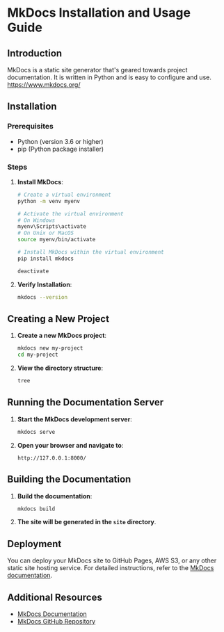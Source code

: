 # MkDocs Installation and Usage Guide

## Introduction
MkDocs is a static site generator that's geared towards project documentation. It is written in Python and is easy to configure and use.
https://www.mkdocs.org/

## Installation

### Prerequisites
- Python (version 3.6 or higher)
- pip (Python package installer)

### Steps
1. **Install MkDocs**:
    ```bash
    # Create a virtual environment
    python -m venv myenv

    # Activate the virtual environment
    # On Windows
    myenv\Scripts\activate
    # On Unix or MacOS
    source myenv/bin/activate

    # Install MkDocs within the virtual environment
    pip install mkdocs

    deactivate
    ```

2. **Verify Installation**:
    ```bash
    mkdocs --version
    ```

## Creating a New Project
1. **Create a new MkDocs project**:
    ```bash
    mkdocs new my-project
    cd my-project
    ```

2. **View the directory structure**:
    ```bash
    tree
    ```

## Running the Documentation Server
1. **Start the MkDocs development server**:
    ```bash
    mkdocs serve
    ```

2. **Open your browser and navigate to**:
    ```
    http://127.0.0.1:8000/
    ```

## Building the Documentation
1. **Build the documentation**:
    ```bash
    mkdocs build
    ```

2. **The site will be generated in the `site` directory**.

## Deployment
You can deploy your MkDocs site to GitHub Pages, AWS S3, or any other static site hosting service. For detailed instructions, refer to the [MkDocs documentation](https://www.mkdocs.org/user-guide/deploying-your-docs/).

## Additional Resources
- [MkDocs Documentation](https://www.mkdocs.org/)
- [MkDocs GitHub Repository](https://github.com/mkdocs/mkdocs)

